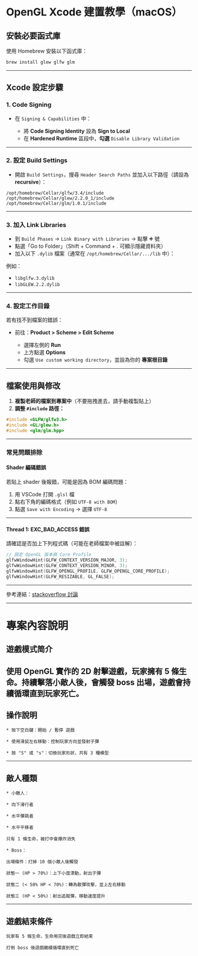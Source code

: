 # OpenGL Xcode 建置教學（macOS）

## 安裝必要函式庫

使用 Homebrew 安裝以下函式庫：

```bash
brew install glew glfw glm
```

---

## Xcode 設定步驟

### 1. Code Signing

* 在 `Signing & Capabilities` 中：

  * 將 **Code Signing Identity** 設為 **Sign to Local**
  * 在 **Hardened Runtime** 區段中，**勾選** `Disable Library Validation`

---

### 2. 設定 Build Settings

* 開啟 `Build Settings`，搜尋 `Header Search Paths` 並加入以下路徑（請設為 **recursive**）：

```
/opt/homebrew/Cellar/glfw/3.4/include
/opt/homebrew/Cellar/glew/2.2.0_1/include
/opt/homebrew/Cellar/glm/1.0.1/include
```

---

### 3. 加入 Link Libraries

* 到 `Build Phases` → `Link Binary with Libraries` → 點擊 ➕ 號
* 點選「Go to Folder」（Shift + Command + . 可顯示隱藏資料夾）
* 加入以下 `.dylib` 檔案（通常在 `/opt/homebrew/Cellar/.../lib` 中）：

例如：

* `libglfw.3.dylib`
* `libGLEW.2.2.dylib`

---

### 4. 設定工作目錄

若有找不到檔案的錯誤：

* 前往：**Product > Scheme > Edit Scheme**

  * 選擇左側的 **Run**
  * 上方點選 **Options**
  * 勾選 `Use custom working directory`，並設為你的 **專案根目錄**

---

## 檔案使用與修改

1. **複製老師的檔案到專案中**（不要拖拽進去，請手動複製貼上）
2. **調整 `#include` 路徑：**

```cpp
#include <GLFW/glfw3.h>
#include <GL/glew.h>
#include <glm/glm.hpp>
```

---

### 常見問題排除

#### Shader 編碼錯誤

若貼上 shader 後報錯，可能是因為 BOM 編碼問題：

1. 用 VSCode 打開 `.glsl` 檔
2. 點右下角的編碼格式（例如 `UTF-8 with BOM`）
3. 點選 `Save with Encoding` → 選擇 `UTF-8`

---

#### Thread 1: EXC\_BAD\_ACCESS 錯誤

請確認是否加上下列程式碼（可能在老師檔案中被註解）：

```cpp
// 設定 OpenGL 版本與 Core Profile
glfwWindowHint(GLFW_CONTEXT_VERSION_MAJOR, 3);
glfwWindowHint(GLFW_CONTEXT_VERSION_MINOR, 3);
glfwWindowHint(GLFW_OPENGL_PROFILE, GLFW_OPENGL_CORE_PROFILE);
glfwWindowHint(GLFW_RESIZABLE, GL_FALSE);
```

---

參考連結：[stackoverflow 討論](https://stackoverflow.com/questions/61925299/trying-to-setup-xcode-with-opengl)

---
                        
# 專案內容說明
## 遊戲模式简介

使用 OpenGL 實作的 2D 射擊遊戲，玩家擁有 5 條生命。持續擊落小敵人後，會觸發 boss 出場，遊戲會持續循環直到玩家死亡。
---
## 操作說明

    * 按下空白鍵：開始 / 暫停 遊戲

    * 使用滑鼠左右移動：控制玩家方向並發射子彈

    * 按 "S" 或 "s"：切換玩家形狀，共有 3 種模型
---
## 敵人種類

    * 小敵人：

    * 向下滑行者

    * 水平彈跳者

    * 水平平移者

    只有 1 條生命，被打中會爆炸消失

    * Boss：

    出場條件：打掉 10 個小敵人後觸發

    狀態一 (HP > 70%)：上下小度漂動，射出子彈

    狀態二 (< 50% HP < 70%)：轉為散彈攻擊，並上左右移動

    狀態三 (HP < 50%)：射出追蹤彈，移動速度提升
---
## 遊戲結束條件

    玩家有 5 條生命，生命用完後遊戲立即結束

    打倒 boss 後遊戲繼續循環直到死亡
